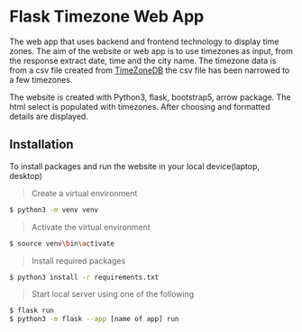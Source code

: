 # Flask Timezone Web App

The web app that uses backend and frontend technology to display time zones. The aim of the website or web app is to use timezones as input, from the response extract date, time and the city name. The timezone data is from a csv file created from [TimeZoneDB](https://timezonedb.com/download) the csv file has been narrowed to a few timezones.

The website is created with Python3, flask, bootstrap5, arrow package. The html select is populated with timezones. After choosing and formatted details are displayed.

## Installation

To install packages and run the website in your local device(laptop, desktop)

> Create a virtual environment

```bash
$ python3 -m venv venv
```

> Activate the virtual environment

```bash
$ source venv\bin\activate
```

> Install required packages

```bash
$ python3 install -r requirements.txt
```

> Start local server using one of the following

```bash
$ flask run
$ python3 -m flask --app [name of app] run
```


